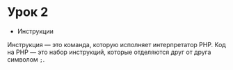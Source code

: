 # Урок 2
- Инструкции

Инструкция — это команда, которую исполняет интерпретатор PHP.
Код на PHP — это набор инструкций, которые отделяются друг от друга символом `;`.